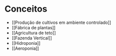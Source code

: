 ---
---

# Conceitos

- [[Produção de cultivos em ambiente controlado]]
- [[Fábrica de plantas]]
- [[Agricultura de teto]]
- [[Fazenda Vertical]]
- [[Hidroponia]]
- [[Aeroponia]]